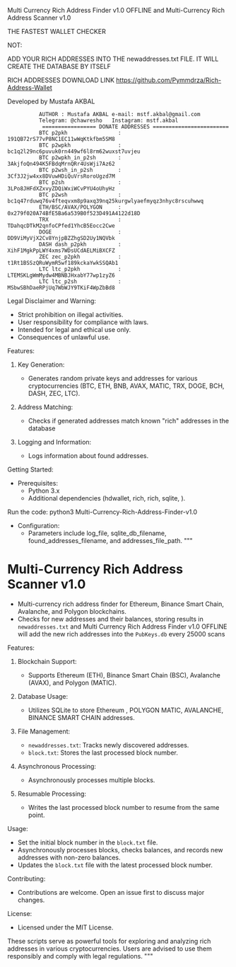  Multi Currency Rich Address Finder v1.0 OFFLINE  and  Multi-Currency Rich Address Scanner v1.0 

 
THE FASTEST WALLET CHECKER


NOT:

ADD YOUR RICH ADDRESSES INTO THE newaddresses.txt FILE. IT WILL CREATE THE DATABASE BY ITSELF 

RICH ADDRESSES DOWNLOAD LINK https://github.com/Pymmdrza/Rich-Address-Wallet


Developed by Mustafa AKBAL 



              AUTHOR : Mustafa AKBAL e-mail: mstf.akbal@gmail.com 
              Telegram: @chawresho   Instagram: mstf.akbal
               ================= DONATE ADDRESSES ========================
              BTC p2pkh                : 191QB72rS77vP8NC1EC11wWqKtkfbm5SM8
              BTC p2wpkh               : bc1q2l29nc6puvuk0rn449wf6l8rm62wuxst7uvjeu
              BTC p2wpkh_in_p2sh       : 3AkjfoQn494K5FBdqMrnQRr4UsWji7Az62
              BTC p2wsh_in_p2sh        : 3Cf3J2jw4xx8DVuwHDiQuVrsRoroUgzd7M
              BTC p2sh                 : 3LPo8JHFdXZxvyZDQiWxiWCvPYU4oUhyHz
              BTC p2wsh                : bc1q47rduwq76v4fteqvxm8p9axq39nq25kurgwlyaefmyqz3nhyc8rscuhwwq
              ETH/BSC/AVAX/POLYGON     : 0x279f020A74BfE5Ba6a539B0f523D491A4122d18D
              TRX                      : TDahqcDTkM2qnfoCPfed1YhcB5Eocc2Cwe
              DOGE                     : DD9ViMyVjX2Cv8YnjpBZZhgSD2Uy1NQVbk
              DASH dash_p2pkh          : XihF1MgkPpLWY4xms7WDsUCdAELMiBXCFZ
              ZEC zec_p2pkh            : t1Rt1BSSzQRuWymR5wf189kckaYwkSSQAb1
              LTC ltc_p2pkh            : LTEMSKLgWmMydw4MBNBJHxabY77wp1zyZ6
              LTC ltc_p2sh             : MSbwSBhDaeRPjUq7WbWJY9TKiF4WpZbBd8

Legal Disclaimer and Warning:
- Strict prohibition on illegal activities.
- User responsibility for compliance with laws.
- Intended for legal and ethical use only.
- Consequences of unlawful use.

Features:
1. Key Generation:
   - Generates random private keys and addresses for various cryptocurrencies (BTC, ETH, BNB, AVAX, MATIC, TRX, DOGE, BCH, DASH, ZEC, LTC).
   
2. Address Matching:
   - Checks if generated addresses match known "rich" addresses in the database

3. Logging and Information:
   - Logs information about found addresses.

Getting Started:
- Prerequisites:
  - Python 3.x
  - Additional dependencies (hdwallet, rich, rich, sqlite, ).

Run the code:
python3 Multi-Currency-Rich-Address-Finder-v1.0


- Configuration:
  - Parameters include log_file, sqlite_db_filename, found_addresses_filename, and addresses_file_path.
"""

# Multi-Currency Rich Address Scanner v1.0


- Multi-currency rich address finder for Ethereum, Binance Smart Chain, Avalanche, and Polygon blockchains.
- Checks for new addresses and their balances, storing results in `newaddresses.txt` and  Multi Currency Rich Address Finder v1.0 OFFLINE will add the new rich addresses into the `PubKeys.db` every 25000 scans

Features:
1. Blockchain Support:
   - Supports Ethereum (ETH), Binance Smart Chain (BSC), Avalanche (AVAX), and Polygon (MATIC).

2. Database Usage:
   - Utilizes SQLite to store Ethereum , POLYGON MATIC, AVALANCHE, BINANCE SMART CHAIN addresses.

3. File Management:
   - `newaddresses.txt`: Tracks newly discovered addresses.
   - `block.txt`: Stores the last processed block number.

4. Asynchronous Processing:
   - Asynchronously processes multiple blocks.

5. Resumable Processing:
   - Writes the last processed block number to resume from the same point.

Usage:
- Set the initial block number in the `block.txt` file.
- Asynchronously processes blocks, checks balances, and records new addresses with non-zero balances.
- Updates the `block.txt` file with the latest processed block number.

Contributing:
- Contributions are welcome. Open an issue first to discuss major changes.

License:
- Licensed under the MIT License.



These scripts serve as powerful tools for exploring and analyzing rich addresses in various cryptocurrencies. Users are advised to use them responsibly and comply with legal regulations.
"""
